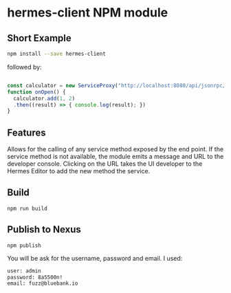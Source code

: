 # hermes-client NPM module

## Short Example

```bash
npm install --save hermes-client
```

followed by:

```javascript

const calculator = new ServiceProxy("http://localhost:8080/api/jsonrpc/calculator", onOpen);
function onOpen() {
  calculator.add(1, 2)
  .then((result) => { console.log(result); })
}
```

## Features

Allows for the calling of any service method exposed by the end point.
If the service method is not available, the module emits a message and URL to the developer console.
Clicking on the URL takes the UI developer to the Hermes Editor to add the new method the service.

## Build

```npm run build```

## Publish to Nexus

```npm publish```

You will be ask for the username, password and email. I used:

```bash
user: admin
password: 8a5500n!
email: fuzz@bluebank.io
```
